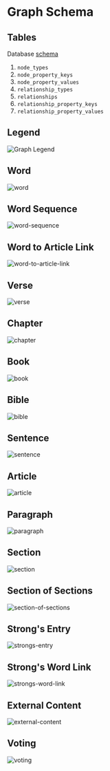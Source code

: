 # Graph Schema

## Tables

Database [schema](https://github.com/etenlab/database-api/blob/main/src/core/sql/schema/v1.schema.sql)

1. `node_types`
1. `node_property_keys`
1. `node_property_values`
1. `relationship_types`
1. `relationships`
1. `relationship_property_keys`
1. `relationship_property_values`

## Legend
![Graph Legend](./img/legend.png)

## Word

![word](./img/word.png)

## Word Sequence

![word-sequence](./img/word-sequence.png)

## Word to Article Link

![word-to-article-link](./img/word-to-article-link.png)

## Verse

![verse](./img/verse.png)

## Chapter

![chapter](./img/chapter.png)

## Book

![book](./img/book.png)

## Bible 

![bible](./img/bible.png)

## Sentence

![sentence](./img/sentence.png)

## Article

![article](./img/article.png)

## Paragraph

![paragraph](./img/paragraph.png)

## Section 

![section](./img/section.png)

## Section of Sections 

![section-of-sections](./img/section-of-sections.png)

## Strong's Entry

![strongs-entry](./img/strongs-entry.png)

## Strong's Word Link

![strongs-word-link](./img/strongs-word-link.png)

## External Content

![external-content](./img/external-content.png)

## Voting

![voting](./img/voting.png)

